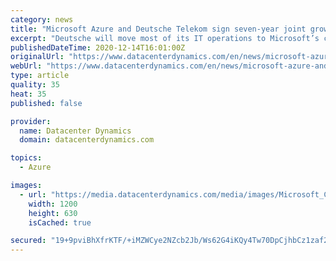 ```yaml
---
category: news
title: "Microsoft Azure and Deutsche Telekom sign seven-year joint growth agreement"
excerpt: "Deutsche will move most of its IT operations to Microsoft’s cloud by 2025, promote the company’s products and add access to Azure to sales packages"
publishedDateTime: 2020-12-14T16:01:00Z
originalUrl: "https://www.datacenterdynamics.com/en/news/microsoft-azure-and-deutsche-telekom-sign-seven-year-joint-growth-agreement/"
webUrl: "https://www.datacenterdynamics.com/en/news/microsoft-azure-and-deutsche-telekom-sign-seven-year-joint-growth-agreement/"
type: article
quality: 35
heat: 35
published: false

provider:
  name: Datacenter Dynamics
  domain: datacenterdynamics.com

topics:
  - Azure

images:
  - url: "https://media.datacenterdynamics.com/media/images/Microsoft_Cloud.2e16d0ba.fill-1200x630.jpg"
    width: 1200
    height: 630
    isCached: true

secured: "19+9pviBhXfrKTF/+iMZWCye2NZcb2Jb/Ws62G4iKQy4Tw70DpCjhbCz1zaf2u4ofJstcyklnaw97hS/0F46mnK7/Xu1XFoySSsENEdzySLwfGTCv/TqB3Wu9+fHssYQ64VmCZdL2HiTqWpGrzUsxeczu5PkfdzpDdqWjezqPZJJvEJCsRDhqXYoIsgKTv09CD8ZOWR6pht1WZYRaUVN+OUHwJKBroeHpXfGlvoXAkF594ojNuvCPeuBRtlRQvR/PCFscHupe5ke0roniUyXipY0QcPVPn0qM2Fe5El6YFaWNddx74XKb5rQwnf7/pTGV8/CP5uUZh76IX6pR+l7HxS93YWA2Gx19eGdf8txt+8=;blaPR+9070YVp///+jQgYQ=="
---
```


